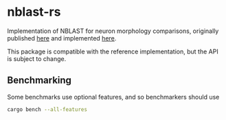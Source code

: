 # nblast-rs

Implementation of NBLAST for neuron morphology comparisons, originally published [here](https://www.ncbi.nlm.nih.gov/pmc/articles/PMC4961245/) and implemented [here](https://github.com/natverse/nat.nblast/).

This package is compatible with the reference implementation, but the API is subject to change.

## Benchmarking

Some benchmarks use optional features, and so benchmarkers should use

```sh
cargo bench --all-features
```
